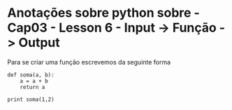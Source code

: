 # Anotações sobre python sobre - Cap03 - Lesson 6 - Input -> Função -> Output

Para se criar uma função escrevemos da seguinte forma 

```
def soma(a, b):
    a = a + b
    return a

print soma(1,2)
```